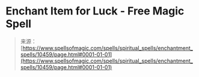 <!--yml
category: 未分类
date: 2024-06-12 18:47:07
-->

# Enchant Item for Luck - Free Magic Spell

> 来源：[https://www.spellsofmagic.com/spells/spiritual_spells/enchantment_spells/10459/page.html#0001-01-01](https://www.spellsofmagic.com/spells/spiritual_spells/enchantment_spells/10459/page.html#0001-01-01)